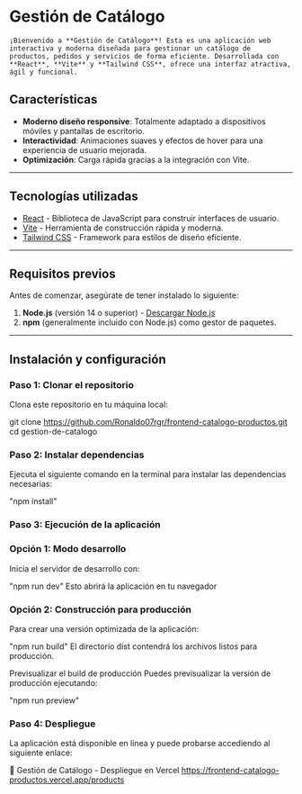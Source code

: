 # Gestión de Catálogo

    ¡Bienvenido a **Gestión de Catálogo**! Esta es una aplicación web interactiva y moderna diseñada para gestionar un catálogo de productos, pedidos y servicios de forma eficiente. Desarrollada con **React**, **Vite** y **Tailwind CSS**, ofrece una interfaz atractiva, ágil y funcional.

## Características

- **Moderno diseño responsive**: Totalmente adaptado a dispositivos móviles y pantallas de escritorio.
- **Interactividad**: Animaciones suaves y efectos de hover para una experiencia de usuario mejorada.
- **Optimización**: Carga rápida gracias a la integración con Vite.

---

## Tecnologías utilizadas

- [React](https://reactjs.org/) - Biblioteca de JavaScript para construir interfaces de usuario.
- [Vite](https://vitejs.dev/) - Herramienta de construcción rápida y moderna.
- [Tailwind CSS](https://tailwindcss.com/) - Framework para estilos de diseño eficiente.

---

## Requisitos previos

Antes de comenzar, asegúrate de tener instalado lo siguiente:

1. **Node.js** (versión 14 o superior) - [Descargar Node.js](https://nodejs.org/)
2. **npm** (generalmente incluido con Node.js) como gestor de paquetes.

---

## Instalación y configuración

### Paso 1: Clonar el repositorio

Clona este repositorio en tu máquina local:

git clone https://github.com/Ronaldo07rgr/frontend-catalogo-productos.git
cd gestion-de-catalogo

### Paso 2: Instalar dependencias

Ejecuta el siguiente comando en la terminal para instalar las dependencias necesarias:

"npm install"

### Paso 3: Ejecución de la aplicación

### Opción 1: Modo desarrollo
Inicia el servidor de desarrollo con:

"npm run dev"
Esto abrirá la aplicación en tu navegador

### Opción 2: Construcción para producción
Para crear una versión optimizada de la aplicación:

"npm run build"
El directorio dist contendrá los archivos listos para producción.

Previsualizar el build de producción
Puedes previsualizar la versión de producción ejecutando:

"npm run preview"

### Paso 4: Despliegue

La aplicación está disponible en línea y puede probarse accediendo al siguiente enlace:

🔗 Gestión de Catálogo - Despliegue en Vercel https://frontend-catalogo-productos.vercel.app/products

